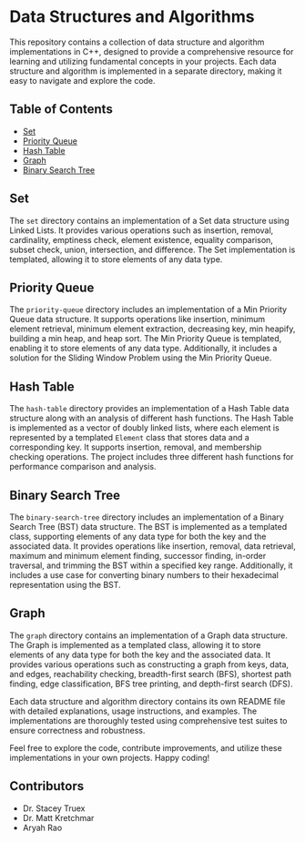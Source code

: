# Data Structures and Algorithms

This repository contains a collection of data structure and algorithm implementations in C++, designed to provide a comprehensive resource for learning and utilizing fundamental concepts in your projects. Each data structure and algorithm is implemented in a separate directory, making it easy to navigate and explore the code.

## Table of Contents
- [Set](#set)
- [Priority Queue](#priority-queue)
- [Hash Table](#hash-table)
- [Graph](#graph)
- [Binary Search Tree](#binary-search-tree)

## Set
The `set` directory contains an implementation of a Set data structure using Linked Lists. It provides various operations such as insertion, removal, cardinality, emptiness check, element existence, equality comparison, subset check, union, intersection, and difference. The Set implementation is templated, allowing it to store elements of any data type.

## Priority Queue
The `priority-queue` directory includes an implementation of a Min Priority Queue data structure. It supports operations like insertion, minimum element retrieval, minimum element extraction, decreasing key, min heapify, building a min heap, and heap sort. The Min Priority Queue is templated, enabling it to store elements of any data type. Additionally, it includes a solution for the Sliding Window Problem using the Min Priority Queue.

## Hash Table
The `hash-table` directory provides an implementation of a Hash Table data structure along with an analysis of different hash functions. The Hash Table is implemented as a vector of doubly linked lists, where each element is represented by a templated `Element` class that stores data and a corresponding key. It supports insertion, removal, and membership checking operations. The project includes three different hash functions for performance comparison and analysis.

## Binary Search Tree
The `binary-search-tree` directory includes an implementation of a Binary Search Tree (BST) data structure. The BST is implemented as a templated class, supporting elements of any data type for both the key and the associated data. It provides operations like insertion, removal, data retrieval, maximum and minimum element finding, successor finding, in-order traversal, and trimming the BST within a specified key range. Additionally, it includes a use case for converting binary numbers to their hexadecimal representation using the BST.

## Graph
The `graph` directory contains an implementation of a Graph data structure. The Graph is implemented as a templated class, allowing it to store elements of any data type for both the key and the associated data. It provides various operations such as constructing a graph from keys, data, and edges, reachability checking, breadth-first search (BFS), shortest path finding, edge classification, BFS tree printing, and depth-first search (DFS).

Each data structure and algorithm directory contains its own README file with detailed explanations, usage instructions, and examples. The implementations are thoroughly tested using comprehensive test suites to ensure correctness and robustness.

Feel free to explore the code, contribute improvements, and utilize these implementations in your own projects. Happy coding!

## Contributors
- Dr. Stacey Truex
- Dr. Matt Kretchmar
- Aryah Rao
